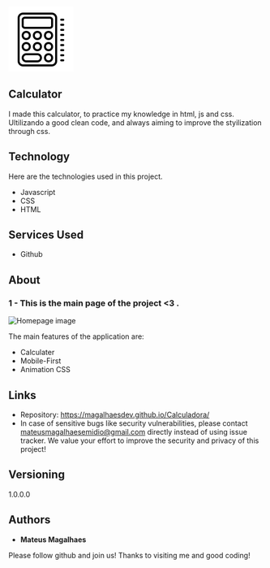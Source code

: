 
![Logo of the project](https://github.com/MagalhaesDev/Calculator-IMC/blob/main/assets/img/icons8-calculator.svg)


## Calculator 
I made this calculator, to practice my knowledge in html, js and css. Ultilizando a good clean code, and always aiming to improve the styilization through css.

## Technology 

Here are the technologies used in this project.

* Javascript
* CSS
* HTML

## Services Used

* Github


## About

### 1 - This is the main page of the project <3 .

![Homepage image](https://user-images.githubusercontent.com/95831951/152833954-fe52e269-238a-4565-94c8-2657b13c1acc.png)



The main features of the application are:
 - Calculater
 - Mobile-First
 - Animation CSS


## Links
  - Repository: https://magalhaesdev.github.io/Calculadora/
  -  In case of sensitive bugs like security vulnerabilities, please contact
     mateusmagalhaesemidio@gmail.com directly instead of using issue tracker. We value your effort
     to improve the security and privacy of this project!

  ## Versioning

  1.0.0.0


  ## Authors

  * **Mateus Magalhaes**

  Please follow github and join us!
  Thanks to visiting me and good coding!
